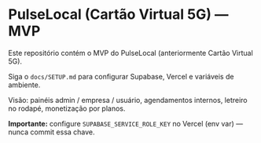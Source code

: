 # PulseLocal (Cartão Virtual 5G) — MVP

Este repositório contém o MVP do PulseLocal (anteriormente Cartão Virtual 5G).

Siga o `docs/SETUP.md` para configurar Supabase, Vercel e variáveis de ambiente.

Visão: painéis admin / empresa / usuário, agendamentos internos, letreiro no rodapé, monetização por planos.

**Importante:** configure `SUPABASE_SERVICE_ROLE_KEY` no Vercel (env var) — nunca commit essa chave.
